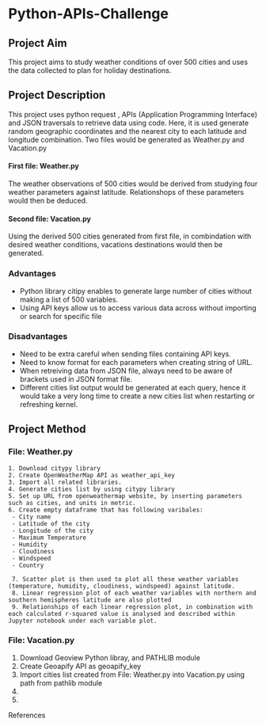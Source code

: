 # Python-APIs-Challenge

## Project Aim
This project aims to study weather conditions of over 500 cities and uses the data collected to plan for holiday destinations. 

## Project Description
This project uses python request , APIs (Application Programming Interface) and JSON traversals to retrieve data using code. Here, it is used generate random geographic coordinates and the nearest city to each latitude and longitude combination. Two files would be generated as Weather.py and Vacation.py

#### First file: Weather.py
The weather observations of 500 cities would be derived from studying four weather parameters against latitude. Relationshops of these parameters would then be deduced.

#### Second file: Vacation.py
Using the derived 500 cities generated from first file, in combindation with desired weather conditions, vacations destinations would then be generated.

### Advantages
 - Python library citipy enables to generate large number of cities without making a list of 500 variables. 
 - Using API keys allow us to access various data across without importing or search for specific file
 
### Disadvantages
- Need to be extra careful when sending files containing API keys.
- Need to know format for each parameters when creating string of URL. 
- When retreiving data from JSON file, always need to be aware of brackets used in JSON format file. 
- Different cities list output would be generated at each query, hence it would take a very long time to create a new cities list when restarting or refreshing  kernel. 

## Project Method
### File: Weather.py

    1. Download citypy library
    2. Create OpenWeatherMap API as weather_api_key
    3. Import all related libraries.
    4. Generate cities list by using citypy library
    5. Set up URL from openweathermap website, by inserting parameters such as cities, and units in metric.
    6. Create empty dataframe that has following varibales:
     - City name
     - Latitude of the city
     - Longitude of the city
     - Maximum Temperature
     - Humidity
     - Cloudiness
     - Windspeed
     - Country

     7. Scatter plot is then used to plot all these weather variables (temperature, humidity, cloudiness, windspeed) against latitude. 
     8. Linear regression plot of each weather variables with northern and southern hemispheres latitude are also plotted
     9. Relationships of each linear regression plot, in combination with each calculated r-squared value is analysed and described within Jupyter notebook under each variable plot.
 
 ### File: Vacation.py
 1. Download Geoview Python libray, and PATHLIB module
 2. Create Geoapify API as geoapify_key
 3. Import cities list created from File: Weather.py into Vacation.py using path from pathlib module
 4. 
 4. 
 



References
